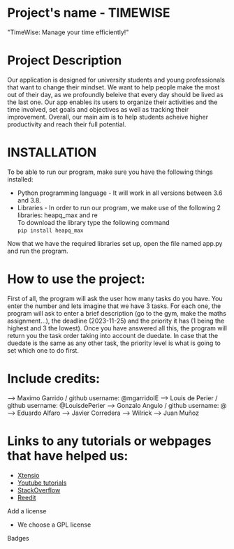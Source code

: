 


# Project's name - TIMEWISE
"TimeWise: Manage your time efficiently!"

# Project Description
Our application is designed for university students and young professionals that want to change their mindset. We want to help people make the most out of their day, as we profoundly beleive that every day should be lived as the last one. Our app enables its users to organize their activities and the time involved, set goals and objectives as well as tracking their improvement. Overall, our main aim is to help students acheive higher productivity and reach their full potential. 

  
# INSTALLATION
To be able to run our program, make sure you have the following things installed:

  - Python programming language - It will work in all versions between 3.6 and 3.8. 
  - Libraries - In order to run our program, we make use of the following 2 libraries: heapq_max and re  
        To download the library type the following command   
    ```pip install heapq_max ``` 
  
  Now that we have the required libraries set up, open the file named app.py and run the program. 


# How to use the project:

First of all, the program will ask the user how many tasks do you have. You enter the number and lets imagine that we have 3 tasks. For each one, the program will ask to enter a brief description (go to the gym, make the maths assignment...), the deadline (2023-11-25) and the priority it has (1 being the highest and 3 the lowest). Once you have answered all this, the program will return you the task order taking into account de duedate. In case that the duedate is the same as any other task, the priority level is what is going to set which one to do first.

# Include credits:

--> Maximo Garrido /  github username: @mgarridoIE
--> Louis de Perier / github username: @LouisdePerier
--> Gonzalo Angulo /  github username: @
--> Eduardo Alfaro
--> Javier Corredera
--> Wilrick
--> Juan Muñoz

# Links to any tutorials or webpages that have helped us:
- [Xtensio](https://xtensio.com/)
- [Youtube tutorials](https://www.youtube.com/)
- [StackOverflow](https://stackoverflow.com/)
- [Reedit](https://www.reddit.com/)

Add a license
- We choose a GPL license

Badges
